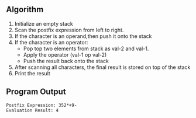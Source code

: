 ## Algorithm
1.	Initialize an empty stack
2.	Scan the postfix expression from left to right.
3.	If the character is an operand,then push it onto the stack
4.	If the character is an operator:
    - Pop top two elements from stack as val-2 and val-1.
    - Apply the operator (val-1 op val-2)
    - Push the result back onto the stack
5.	After scanning all characters, the final result is stored on top of the stack
6.	Print the result

## Program Output
```
Postfix Expression: 352*+9-
Evaluation Result: 4
```